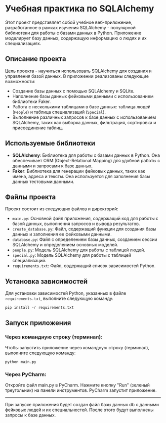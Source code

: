 # Учебная практика по SQLAlchemy

Этот проект представляет собой учебное веб-приложение, разработанное в рамках изучения SQLAlchemy - популярной библиотеки для работы с базами данных в Python. Приложение моделирует базу данных, содержащую информацию о людях и их специализациях.

## Описание проекта

Цель проекта - научиться использовать SQLAlchemy для создания и управления базой данных. В приложении реализованы следующие возможности:

- Создание базы данных с помощью SQLAlchemy и SQLite.
- Наполнение базы данных фейковыми данными с использованием библиотеки Faker.
- Работа с несколькими таблицами в базе данных: таблица людей (`People`) и таблица специализаций (`Special`).
- Выполнение различных запросов к базе данных с использованием SQLAlchemy, таких как выборка данных, фильтрация, сортировка и присоединение таблиц.

## Используемые библиотеки

- **SQLAlchemy**: Библиотека для работы с базами данных в Python. Она обеспечивает ORM (Object-Relational Mapping) для удобной работы с данными и запросами к базе данных.
- **Faker**: Библиотека для генерации фейковых данных, таких как имена, адреса и тексты. Она используется для заполнения базы данных тестовыми данными.

## Файлы проекта

Проект состоит из следующих файлов и директорий:

- `main.py`: Основной файл приложения, содержащий код для работы с базой данных, выполнения запросов и вывода результатов.
- `create_database.py`: Файл, содержащий функции для создания базы данных и заполнения ее фейковыми данными.
- `database.py`: Файл с определением базы данных, созданием сессии SQLAlchemy и определением основных моделей.
- `people.py`: Модель SQLAlchemy для работы с таблицей людей.
- `special.py`: Модель SQLAlchemy для работы с таблицей специализаций.
- `requirements.txt`: Файл, содержащий список зависимостей Python.

## Установка зависимостей

Для установки зависимостей Python, указанных в файле `requirements.txt`, выполните следующую команду:

```
pip install -r requirements.txt
```

## Запуск приложения

### Через командную строку (терминал):

Чтобы запустить приложение через командную строку (терминал), выполните следующую команду:

```
python main.py
```

### Через PyCharm:

Откройте файл main.py в PyCharm.
Нажмите кнопку "Run" (зеленый треугольник) на панели инструментов.
PyCharm запустит приложение.

******************************************************************

При запуске приложения будет создан файл базы данных db с данными фейковых людей и их специальностей. После этого будут выполнены запросы к базе данных.